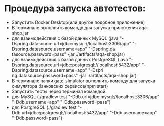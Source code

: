 # Процедура запуска автотестов:
- Запустить Docker Desktop(или другое подобное приложение)
- В терминале выполнить команду для запуска приложения aqa-shop.jar 
- для взаимодействия с базой данных MySQL
  (java "-Dspring.datasource.url=jdbc:mysql://localhost:3306/app" "-Dspring.datasource.username=app" "-Dspring.da
  tasource.password=pass" -jar ./artifacts/aqa-shop.jar)
- для взаимодействия с базой данных PostgreSQL
  (java "-Dspring.datasource.url=jdbc:postgresql://localhost:5432/app" "-Dspring.datasource.username=app" "-Dspri
  ng.datasource.password=pass" -jar ./artifacts/aqa-shop.jar)
- В терминале папки gate-simulator выполнить команду для запуска симулятора банковских сервисов(npm start)
- Запустить тесты через терминал командой:
- для MySQL (./gradlew test "-Ddb.url=jdbc:mysql://localhost:3306/app" "-Ddb.username=app" "-Ddb.password=pass")
- для PostgreSQL (./gradlew test "-Ddb.url=jdbc:postgresql://localhost:5432/app" "-Ddb.username=app" "-Ddb.password=pass")


